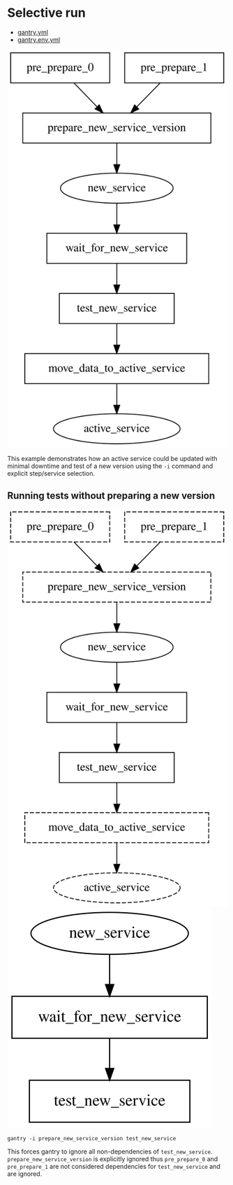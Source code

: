 # Selective run

  * [gantry.yml](./gantry.yml)
  * [gantry.env.yml](./gantry.env.yml)

![pipeline.svg](./pipeline.svg)

This example demonstrates how an active service could be updated with minimal
downtime and test of a new version using the `-i` command and explicit
step/service selection.

## Running tests without preparing a new version

![test_new_service.svg](./test_new_service.svg)
![test_new_service_pruned.svg](./test_new_service_pruned.svg) 

    gantry -i prepare_new_service_version test_new_service

This forces gantry to ignore all non-dependencies of
`test_new_service`. `prepare_new_service_version` is explicitly ignored thus
`pre_prepare_0` and `pre_prepare_1` are not considered dependencies for
`test_new_service` and are ignored.
